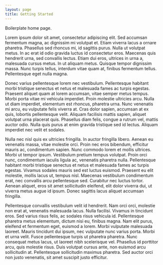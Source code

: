 ```yaml
---
layout: page
title: Getting Started
---
```


Boilerplate home page.

Lorem ipsum dolor sit amet, consectetur adipiscing elit. Sed accumsan fermentum magna, ac dignissim mi volutpat et. Etiam viverra lacus a ornare pharetra. Phasellus sed rhoncus mi, id sagittis purus. Nulla ut volutpat metus. In ac erat id odio gravida luctus id consectetur eros. Maecenas quis hendrerit urna, sed convallis lectus. Etiam dui eros, ultrices in urna a, malesuada cursus metus. In ut aliquam metus. Quisque tempor dignissim massa. Nunc turpis tellus, interdum vitae quam at, finibus fermentum tellus. Pellentesque eget nulla magna.

Donec varius pellentesque lorem nec vestibulum. Pellentesque habitant morbi tristique senectus et netus et malesuada fames ac turpis egestas. Praesent aliquet quam at lorem accumsan, vitae semper metus tempus. Morbi porta vitae mi vehicula imperdiet. Proin molestie ultricies arcu. Nulla ut diam imperdiet, elementum est rhoncus, pharetra urna. Nunc venenatis mi arcu, eu vulputate felis viverra at. Cras dolor sapien, accumsan at ex quis, lobortis pellentesque velit. Aliquam facilisis mattis sapien, aliquet volutpat urna placerat quis. Phasellus diam felis, congue a rutrum vel, mattis auctor odio. Nulla quis purus at enim gravida tristique sed id lectus. Aliquam imperdiet nec velit et sodales.

Nulla nec nisl quis ex ultricies fringilla. In auctor fringilla libero. Aenean eu venenatis massa, vitae molestie orci. Proin nec eros bibendum, efficitur mauris ac, condimentum sapien. Nunc commodo lorem et mollis ultrices. Morbi ut tempor ipsum. Vestibulum pretium tempus volutpat. Proin orci nunc, condimentum iaculis ligula ac, venenatis pharetra nulla. Pellentesque habitant morbi tristique senectus et netus et malesuada fames ac turpis egestas. Vivamus sodales mauris sed est luctus euismod. Praesent eu elit molestie, mollis lacus ut, tempus nisl. Maecenas vestibulum condimentum erat, nec convallis arcu pellentesque sed. Curabitur nec luctus tortor. Aenean aliquet, eros sit amet sollicitudin eleifend, elit dolor viverra dui, ut viverra metus augue id ipsum. Donec sagittis lacus aliquet accumsan fringilla.

Pellentesque convallis vestibulum velit id hendrerit. Nam orci orci, molestie non erat at, venenatis malesuada lacus. Nulla facilisi. Vivamus in tincidunt eros. Sed varius risus felis, ac sodales risus vehicula id. Pellentesque pharetra metus elementum, dictum nisi eu, finibus magna. Nam elit purus, eleifend et fermentum eget, euismod a lorem. Morbi vulputate malesuada laoreet. Mauris tincidunt dui ipsum, nec vulputate nunc varius porta. Morbi et urna velit. Fusce pellentesque turpis ut pharetra pharetra. Nunc consequat metus lacus, ut laoreet nibh scelerisque vel. Phasellus id porttitor arcu, quis molestie risus. Duis volutpat cursus ante, non euismod arcu sollicitudin at. Pellentesque sollicitudin maximus pharetra. Sed auctor orci non justo venenatis, sit amet suscipit justo efficitur.
